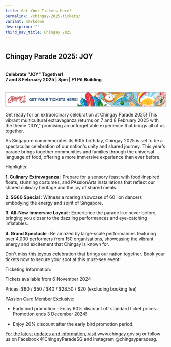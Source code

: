 ```yaml
---
title: Get Your Tickets Here!
permalink: /chingay-2025-tickets/
variant: markdown
description: ""
third_nav_title: Chingay 2025
---
```

<h1></h1>
<h2>Chingay Parade 2025: JOY</h2>
<br><b>Celebrate "JOY" Together!</b><br>
<b>7 and 8 February 2025 | 8pm | F1 Pit Building</b><br>
<br>

<a target="_blank" href="https://sistic.com.sg/events/chingay0225/"><img src="/images/Chingay2025/Ticketing_Banner.png"></a>

<p>Get ready for an extraordinary celebration at Chingay Parade 2025! This
vibrant multicultural extravaganza returns on 7 and 8 February 2025 with the theme "JOY," promising
an unforgettable experience that brings all of us together.</p>

<p>As Singapore commemorates its 60th birthday, Chingay 2025 is set to be
a spectacular celebration of our nation's unity and shared journey. This
year's parade brings together communities and families through the universal
language of food, offering a more immersive experience than ever before.</p>
<p>Highlights:</p>

<p> <strong>1. Culinary Extravaganza </strong>: Prepare for a sensory feast with food-inspired
floats, stunning costumes, and PAssionArts installations that reflect our
shared culinary heritage and the joy of shared meals.</p>

<p> <strong>2. SG60 Special </strong>: Witness a roaring showcase of 60 lion dancers embodying
the energy and spirit of Singapore.</p>

<p><strong> 3. All-New Immersive Layout </strong>: Experience the parade like never before, bringing
you closer to the dazzling performances and eye-catching inflatables.</p>

<p><strong>4. Grand Spectacle </strong>: Be amazed by large-scale performances featuring over 4,000 performers from 150 organisations, showcasing the vibrant energy and excitement that Chingay is known for.</p>

<p>Don't miss this joyous celebration that brings our nation together. Book
your tickets now to secure your spot at this must-see event!</p>
<p>Ticketing Information:</p>

<p>Tickets available from 6 November 2024</p>

<p>Prices: $60 / $50 / $40 / $28.50 / $20 (excluding booking fee)</p>

<p>PAssion Card Member Exclusive:</p>
<ul data-tight="true" class="tight">
<li>
<p>Early bird promotion - Enjoy 60% discount off standard ticket prices. Promotion ends 3 December 2024!</p>
</li>
<li>
<p>Enjoy 20% discount after the early bird promotion period.</p>
</li>
</ul>


<p><a href="”https://guide.isomer.gov.sg”">For the latest updates and information, visit </a><a rel="noopener noreferrer nofollow" target="_blank">www.chingay.gov.sg</a> or
follow us on Facebook @ChingayParadeSG and Instagram @chingayparadesg.</p>
<p></p>